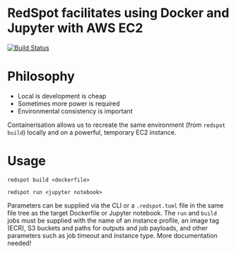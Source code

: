 # RedSpot facilitates using Docker and Jupyter with AWS EC2

[![Build Status](https://travis-ci.org/tomcatling/redspot.svg?branch=master)](https://travis-ci.org/tomcatling/redspot)

# Philosophy

* Local is development is cheap
* Sometimes more power is required
* Environmental consistency is important

Containerisation allows us to recreate the same environment (from `redspot build`) locally and on a powerful, temporary EC2 instance.

# Usage

`redspot build <dockerfile>`

`redspot run <jupyter notebook>`

Parameters can be supplied via the CLI or a `.redspot.toml` file in the same file tree as the target Dockerfile or Jupyter notebook. The `run` and `build` jobs must be supplied with the name of an instance profile, an image tag (ECR), S3 buckets and paths for outputs and job payloads, and other parameters such as job timeout and instance type. More documentation needed!